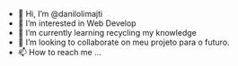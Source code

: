 - 👋 Hi, I’m @danilolimajti
- 👀 I’m interested in Web Develop
- 🌱 I’m currently learning recycling my knowledge
- 💞️ I’m looking to collaborate on meu projeto para o futuro.
- 📫 How to reach me ...

<!---
danilolimajti/danilolimajti is a ✨ special ✨ repository because its `README.md` (this file) appears on your GitHub profile.
You can click the Preview link to take a look at your changes.
--->
